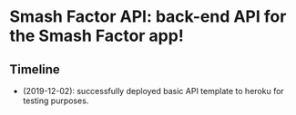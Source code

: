 # Smash Factor API: back-end API for the Smash Factor app!


## Timeline
* (2019-12-02): successfully deployed basic API template to heroku for testing purposes.
